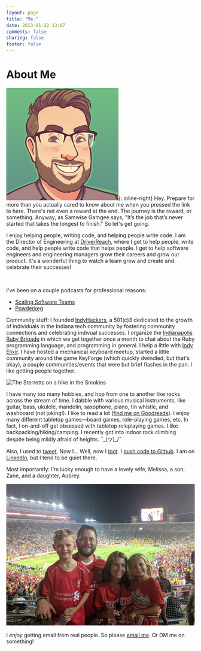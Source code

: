 ```yaml
---
layout: page
title: "Me."
date: 2013-01-22 13:07
comments: false
sharing: false
footer: false
---
```


# About Me

![](/images/my-face.png){:.inline-right} Hey. Prepare for more than you actually cared to know about me when you pressed the link to here. There's not even a reward at the end. The journey is the reward, or something. Anyway, as Samwise Gamgee says, "It’s the job that’s never started that takes the longest to finish." So let's get going.

I enjoy helping people, writing code, and helping people write code. I am the Director of Engineering at [DriverReach](https://www.driverreach.com), where I get to help people, write code, and help people write code that helps people. I get to help software engineers and engineering managers grow their careers and grow our product. It's a wonderful thing to watch a team grow and create and celebrate their successes!

<br style="clear: both;" />

I've been on a couple podcasts for professional reasons:

+ [Scaling Software Teams](https://software.fireside.fm/miles-sterrett)
+ [Powderkeg](https://powderkeg.com/exciting-trends-in-digital-health/)

Community stuff: I founded [IndyHackers](http://indyhackers.org), a 501(c)3 dedicated to the growth of individuals in the Indiana tech community by fostering community connections and celebrating indivual successes. I organize the [Indianapolis Ruby Brigade](http://indyrb.org) in which we get together once a month to chat about the Ruby programming language, and programming in general. I help a little with [Indy Elixir](https://www.meetup.com/indyelixir/). I have hosted a mechanical keyboard meetup, started a little community around the game KeyForge (which quickly dwindled, but that's okay), a couple communities/events that were but brief flashes in the pan. I like getting people together.

![The Sterretts on a hike in the Smokies](/images/at-family-pic.jpg)

I have many too many hobbies, and hop from one to another like rocks across the stream of time. I dabble with various musical instruments, like guitar, bass, ukulele, mandolin, saxophone, piano, tin whistle, and washboard (not joking!). I like to read a lot ([find me on Goodreads](https://www.goodreads.com/user/show/19490855-miles-sterrett)). I enjoy many different tabletop games—board games, role-playing games, etc. In fact, I on-and-off get obsessed with tabletop roleplaying games. I like backpacking/hiking/camping. I recently got into indoor rock climbing despite being mildly afraid of heights. ¯\_(ツ)_/¯

Also, I used to [tweet](http://twitter.com/mileszs). Now I... Well, now I [toot](https://ruby.social/@mileszs). I [push code to Github](http://github.com/mileszs). I am on [LinkedIn](https://www.linkedin.com/in/mileszs/), but I tend to be quiet there.

Most importantly: I'm lucky enough to have a lovely wife, Melissa, a son, Zane, and a daughter, Aubrey.

![The Sterretts at a Liverpool FC match at Notre Dame stadium](/images/family-at-liverpool-match.jpg)

I _enjoy_ getting email from real people. So please [email me](mailto:miles@mileszs.com). Or DM me on something!
